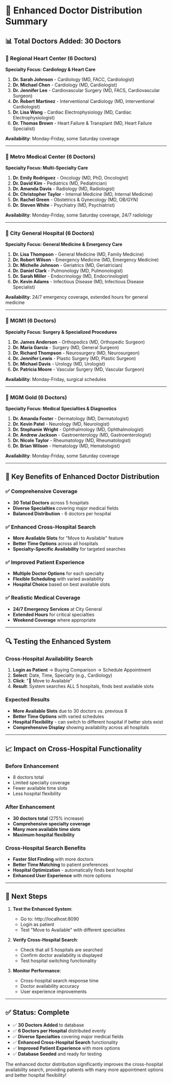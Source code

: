 # 🏥 Enhanced Doctor Distribution Summary

## 📊 **Total Doctors Added: 30 Doctors**

### 🏥 **Regional Heart Center (6 Doctors)**
**Specialty Focus: Cardiology & Heart Care**
1. **Dr. Sarah Johnson** - Cardiology (MD, FACC, Cardiologist)
2. **Dr. Michael Chen** - Cardiology (MD, Cardiologist)
3. **Dr. Jennifer Lee** - Cardiovascular Surgery (MD, FACS, Cardiovascular Surgeon)
4. **Dr. Robert Martinez** - Interventional Cardiology (MD, Interventional Cardiologist)
5. **Dr. Lisa Wang** - Cardiac Electrophysiology (MD, Cardiac Electrophysiologist)
6. **Dr. Thomas Brown** - Heart Failure & Transplant (MD, Heart Failure Specialist)

**Availability**: Monday-Friday, some Saturday coverage

---

### 🏥 **Metro Medical Center (6 Doctors)**
**Specialty Focus: Multi-Specialty Care**
1. **Dr. Emily Rodriguez** - Oncology (MD, PhD, Oncologist)
2. **Dr. David Kim** - Pediatrics (MD, Pediatrician)
3. **Dr. Amanda Davis** - Radiology (MD, Radiologist)
4. **Dr. Christopher Taylor** - Internal Medicine (MD, Internal Medicine)
5. **Dr. Rachel Green** - Obstetrics & Gynecology (MD, OB/GYN)
6. **Dr. Steven White** - Psychiatry (MD, Psychiatrist)

**Availability**: Monday-Friday, some Saturday coverage, 24/7 radiology

---

### 🏥 **City General Hospital (6 Doctors)**
**Specialty Focus: General Medicine & Emergency Care**
1. **Dr. Lisa Thompson** - General Medicine (MD, Family Medicine)
2. **Dr. Robert Wilson** - Emergency Medicine (MD, Emergency Medicine)
3. **Dr. Michelle Johnson** - Geriatrics (MD, Geriatrician)
4. **Dr. Daniel Clark** - Pulmonology (MD, Pulmonologist)
5. **Dr. Sarah Miller** - Endocrinology (MD, Endocrinologist)
6. **Dr. Kevin Adams** - Infectious Disease (MD, Infectious Disease Specialist)

**Availability**: 24/7 emergency coverage, extended hours for general medicine

---

### 🏥 **MGM1 (6 Doctors)**
**Specialty Focus: Surgery & Specialized Procedures**
1. **Dr. James Anderson** - Orthopedics (MD, Orthopedic Surgeon)
2. **Dr. Maria Garcia** - Surgery (MD, General Surgeon)
3. **Dr. Richard Thompson** - Neurosurgery (MD, Neurosurgeon)
4. **Dr. Jennifer Lewis** - Plastic Surgery (MD, Plastic Surgeon)
5. **Dr. Michael Davis** - Urology (MD, Urologist)
6. **Dr. Patricia Moore** - Vascular Surgery (MD, Vascular Surgeon)

**Availability**: Monday-Friday, surgical schedules

---

### 🏥 **MGM Gold (6 Doctors)**
**Specialty Focus: Medical Specialties & Diagnostics**
1. **Dr. Amanda Foster** - Dermatology (MD, Dermatologist)
2. **Dr. Kevin Patel** - Neurology (MD, Neurologist)
3. **Dr. Stephanie Wright** - Ophthalmology (MD, Ophthalmologist)
4. **Dr. Andrew Jackson** - Gastroenterology (MD, Gastroenterologist)
5. **Dr. Nicole Taylor** - Rheumatology (MD, Rheumatologist)
6. **Dr. Brian Wilson** - Hematology (MD, Hematologist)

**Availability**: Monday-Friday, some Saturday coverage

---

## 🎯 **Key Benefits of Enhanced Doctor Distribution**

### ✅ **Comprehensive Coverage**
- **30 Total Doctors** across 5 hospitals
- **Diverse Specialties** covering major medical fields
- **Balanced Distribution** - 6 doctors per hospital

### ✅ **Enhanced Cross-Hospital Search**
- **More Available Slots** for "Move to Available" feature
- **Better Time Options** across all hospitals
- **Specialty-Specific Availability** for targeted searches

### ✅ **Improved Patient Experience**
- **Multiple Doctor Options** for each specialty
- **Flexible Scheduling** with varied availability
- **Hospital Choice** based on best available slots

### ✅ **Realistic Medical Coverage**
- **24/7 Emergency Services** at City General
- **Extended Hours** for critical specialties
- **Weekend Coverage** where appropriate

---

## 🔍 **Testing the Enhanced System**

### **Cross-Hospital Availability Search**
1. **Login as Patient** → Buying Comparison → Schedule Appointment
2. **Select**: Date, Time, Specialty (e.g., Cardiology)
3. **Click**: "🔄 Move to Available"
4. **Result**: System searches ALL 5 hospitals, finds best available slots

### **Expected Results**
- **More Available Slots** due to 30 doctors vs. previous 8
- **Better Time Options** with varied schedules
- **Hospital Flexibility** - can switch to different hospital if better slots exist
- **Comprehensive Display** showing availability across all hospitals

---

## 📈 **Impact on Cross-Hospital Functionality**

### **Before Enhancement**
- 8 doctors total
- Limited specialty coverage
- Fewer available time slots
- Less hospital flexibility

### **After Enhancement**
- **30 doctors total** (275% increase)
- **Comprehensive specialty coverage**
- **Many more available time slots**
- **Maximum hospital flexibility**

### **Cross-Hospital Search Benefits**
- **Faster Slot Finding** with more doctors
- **Better Time Matching** to patient preferences
- **Hospital Optimization** - automatically finds best hospital
- **Enhanced User Experience** with more options

---

## 🚀 **Next Steps**

1. **Test the Enhanced System**:
   - Go to: http://localhost:8090
   - Login as patient
   - Test "Move to Available" with different specialties

2. **Verify Cross-Hospital Search**:
   - Check that all 5 hospitals are searched
   - Confirm doctor availability is displayed
   - Test hospital switching functionality

3. **Monitor Performance**:
   - Cross-hospital search response time
   - Doctor availability accuracy
   - User experience improvements

---

## ✅ **Status: Complete**

- ✅ **30 Doctors Added** to database
- ✅ **6 Doctors per Hospital** distributed evenly
- ✅ **Diverse Specialties** covering major medical fields
- ✅ **Enhanced Cross-Hospital Search** functionality
- ✅ **Improved Patient Experience** with more options
- ✅ **Database Seeded** and ready for testing

The enhanced doctor distribution significantly improves the cross-hospital availability search, providing patients with many more appointment options and better hospital flexibility!


